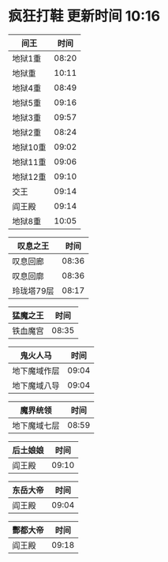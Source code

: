 # 疯狂打鞋 更新时间 10:16

| 间王   | 时间    |
|--------|-------|
| 地狱1重 | 08:20 |
| 地狱重 | 10:11 |
| 地狱4重 | 08:49 |
| 地狱5重 | 09:16 |
| 地狱3重 | 09:57 |
| 地狱2重 | 08:24 |
| 地狱10重 | 09:02 |
| 地狱11重 | 09:06 |
| 地狱12重 | 09:10 |
| 交王 | 09:14 |
| 阎王殿 | 09:14 |
| 地狱8重 | 10:05 |

| 叹息之王   | 时间    |
|--------|-------|
| 叹息回廊 | 08:36 |
| 叹息回廓 | 08:36 |
| 玲珑塔79层 | 08:17 |

| 猛魔之王   | 时间    |
|--------|-------|
| 铁血魔宫 | 08:35 |

| 鬼火人马   | 时间    |
|--------|-------|
| 地下魔域作层 | 09:04 |
| 地下魔域八导 | 09:04 |

| 魔界统领   | 时间    |
|--------|-------|
| 地下魔域七层 | 08:59 |

| 后土娘娘   | 时间    |
|--------|-------|
| 阎王殿 | 09:10 |

| 东岳大帝   | 时间    |
|--------|-------|
| 阎王殿 | 09:04 |

| 酆都大帝   | 时间    |
|--------|-------|
| 阎王殿 | 09:18 |